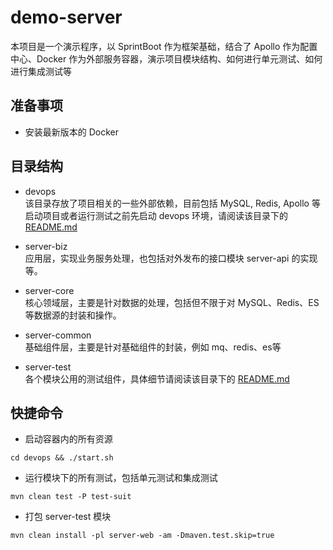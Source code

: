 # demo-server
本项目是一个演示程序，以 SprintBoot 作为框架基础，结合了 Apollo 作为配置中心、Docker 作为外部服务容器，演示项目模块结构、如何进行单元测试、如何进行集成测试等

## 准备事项
* 安装最新版本的 Docker

## 目录结构
* devops  
该目录存放了项目相关的一些外部依赖，目前包括 MySQL, Redis, Apollo 等  
启动项目或者运行测试之前先启动 devops 环境，请阅读该目录下的 [README.md](./devops/README.md)

* server-biz  
应用层，实现业务服务处理，也包括对外发布的接口模块 server-api 的实现等。

* server-core  
核心领域层，主要是针对数据的处理，包括但不限于对 MySQL、Redis、ES 等数据源的封装和操作。

* server-common  
基础组件层，主要是针对基础组件的封装，例如 mq、redis、es等

* server-test  
各个模块公用的测试组件，具体细节请阅读该目录下的 [README.md](./server-test/README.md)

## 快捷命令
* 启动容器内的所有资源
```
cd devops && ./start.sh
```
* 运行模块下的所有测试，包括单元测试和集成测试  
```
mvn clean test -P test-suit
```
* 打包 server-test 模块
```
mvn clean install -pl server-web -am -Dmaven.test.skip=true
```
